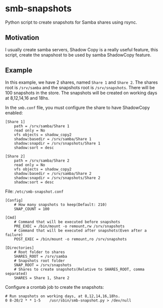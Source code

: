 # smb-snapshots
Python script to create snapshots for Samba shares using rsync.

## Motivation
I usually create samba servers, Shadow Copy is a really useful feature, this script, create the snapshost to be used by samba ShadowCopy feature.

## Example

In this example, we have 2 shares, named `Share 1` and `Share 2`. The shares root is `/srv/samba` and the snapshots root is `/srv/snapshots`. There will be 100 snapshots in the store. The snapshots will be created on working days at 8,12,14,16 and 18hs.

In the `smb.conf` file, you must configure the share to have ShadowCopy enabled:
```
[Share 1]
	path = /srv/samba/Share 1
	read only = No
	vfs objects = shadow_copy2
	shadow:basedir = /srv/samba/Share 1
	shadow:snapdir = /srv/snapshots/Share 1
	shadow:sort = desc

[Share 2]
	path = /srv/samba/Share 2
	read only = No
	vfs objects = shadow_copy2
	shadow:basedir = /srv/samba/Share 2
	shadow:snapdir = /srv/snapshots/Share 2
	shadow:sort = desc
```

File: `/etc/smb-snapshot.conf`
```
[Config]
    # How many snapshots to keep(Default: 210)
    SNAP_COUNT = 100

[Cmd]
    # Command that will be executed before snapshots
    PRE_EXEC = /bin/mount -o remount,rw /srv/snapshots
    # Command that will be executed after snapshots(Even after a failure)
    POST_EXEC = /bin/mount -o remount,ro /srv/snapshots

[Directories]
    # Root folder to shares
    SHARES_ROOT = /srv/samba
    # Snapshots root folder
    SNAP_ROOT = /srv/snapshots
    # Shares to create snapshots(Relative to SHARES_ROOT, comma separated)
    SHARES = Share 1, Share 2
```

Configure a crontab job to create the snapshots:
```
# Run snapshots on working days, at 8,12,14,16,18hs.
0 8-20/2 * * 1-5	/usr/sbin/smb-snapshot.py > /dev/null
```